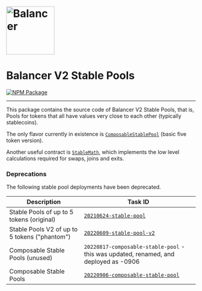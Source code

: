 # <img src="../../logo.svg" alt="Balancer" height="128px">

# Balancer V2 Stable Pools

[![NPM Package](https://img.shields.io/npm/v/@balancer-labs/v2-pool-stable.svg)](https://www.npmjs.org/package/@balancer-labs/v2-pool-stable)

---

This package contains the source code of Balancer V2 Stable Pools, that is, Pools for tokens that all have values very close to each other (typically stablecoins).

The only flavor currently in existence is [`ComposableStablePool`](./contracts/ComposableStablePool.sol) (basic five token version).

Another useful contract is [`StableMath`](../pool-stable/contracts/StableMath.sol), which implements the low level calculations required for swaps, joins and exits.

### Deprecations

The following stable pool deployments have been deprecated.

| Description                                      | Task ID                                                                                             |
| ------------------------------------------------ | --------------------------------------------------------------------------------------------------- |
| Stable Pools of up to 5 tokens (original)        | [`20210624-stable-pool`](./tasks/deprecated/20210624-stable-pool)                                   |
| Stable Pools V2 of up to 5 tokens ("phantom")    | [`20220609-stable-pool-v2`](./tasks/20220609-stable-pool-v2)                                        |
| Composable Stable Pools (unused)                 | `20220817-composable-stable-pool` - this was updated, renamed, and deployed as -0906                |
| Composable Stable Pools                          | [`20220906-composable-stable-pool`](./tasks/deprecated/20220906-composable-stable-pool)             |
